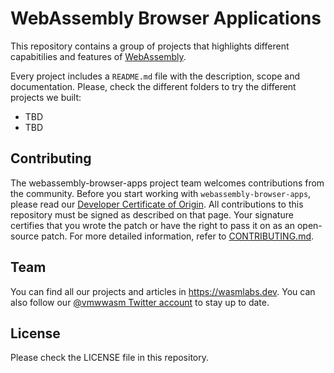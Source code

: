 # WebAssembly Browser Applications

This repository contains a group of projects that highlights different capabitilies and features of [WebAssembly](https://webassembly.org/).

Every project includes a `README.md` file with the description, scope and documentation. Please, check the different folders to try the different projects we built:

* TBD
* TBD

## Contributing

The webassembly-browser-apps project team welcomes contributions from the community. Before you start working with `webassembly-browser-apps`, please read our [Developer Certificate of Origin](https://cla.vmware.com/dco). All contributions to this repository must be signed as described on that page. Your signature certifies that you wrote the patch or have the right to pass it on as an open-source patch. For more detailed information, refer to [CONTRIBUTING.md](CONTRIBUTING.md).

## Team

You can find all our projects and articles in <https://wasmlabs.dev>. You can also follow our [@vmwwasm Twitter account](https://twitter.com/vmwwasm) to stay up to date.

## License

Please check the LICENSE file in this repository.

